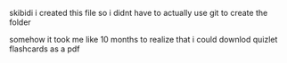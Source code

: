 skibidi i created this file so i didnt have to actually use git to create the folder

somehow it took me like 10 months to realize that i could downlod quizlet flashcards as a pdf
